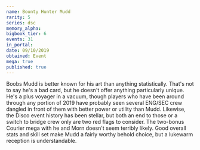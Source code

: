 ```yaml
---
name: Bounty Hunter Mudd
rarity: 5
series: dsc
memory_alpha:
bigbook_tier: 6
events: 31
in_portal:
date: 09/10/2019
obtained: Event
mega: true
published: true
---
```


Boobs Mudd is better known for his art than anything statistically. That's not to say he's a bad card, but he doesn't offer anything particularly unique. He's a plus voyager in a vacuum, though players who have been around through any portion of 2019 have probably seen several ENG/SEC crew dangled in front of them with better power or utility than Mudd. Likewise, the Disco event history has been stellar, but both an end to those or a switch to bridge crew only are two red flags to consider. The two-bonus Courier mega with he and Morn doesn't seem terribly likely. Good overall stats and skill set make Mudd a fairly worthy behold choice, but a lukewarm reception is understandable.
